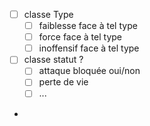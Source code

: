 - [ ] classe Type
  - [ ] faiblesse face à tel type
  - [ ] force face à tel type
  - [ ] inoffensif face à tel type
- [ ] classe statut ?
  - [ ] attaque bloquée oui/non
  - [ ] perte de vie
  - [ ] ...
- 